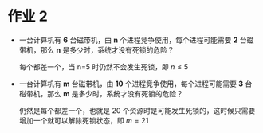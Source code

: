 # 作业 2

-  一台计算机有 **6** 台磁带机，由 **n** 个进程竞争使用，每个进程可能需要 **2** 台磁带机，那么 **n** 是多少时，系统才没有死锁的危险？

   每个都差一个，当 n=5 时仍然不会发生死锁，即 $n \leq 5$

-  一台计算机有 **m** 台磁带机，由 **10** 个进程竞争使用，每个进程可能需要 **3** 台磁带机，那么 **m** 是多少时，系统才没有死锁的危险？

   仍然是每个都差一个，也就是 20 个资源时是可能发生死锁的，这时候只需要增加一个就可以解除死锁状态，即 $m = 21$
